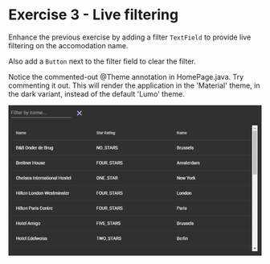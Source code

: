 # Exercise 3 - Live filtering
Enhance the previous exercise by adding a filter `TextField` to provide live filtering on the accomodation name.

Also add a `Button` next to the filter field to clear the filter.

Notice the commented-out @Theme annotation in HomePage.java.
Try commenting it out.  This will render the application in the 'Material' theme, in the dark variant, instead of the default 'Lumo' theme.

![screenshot](exercise.png)
